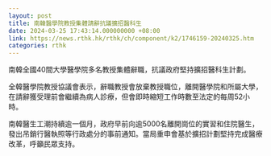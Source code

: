 ```yaml
---
layout: post
title: 南韓醫學院教授集體請辭抗議擴招醫科生
date: 2024-03-25 17:43:14.000000000 +08:00
link: https://news.rthk.hk/rthk/ch/component/k2/1746159-20240325.htm
categories: rthk
---
```


南韓全國40間大學醫學院多名教授集體辭職，抗議政府堅持擴招醫科生計劃。

全韓醫學院教授協議會表示，辭職教授會放棄教授職位，離開醫學院和所屬大學，在請辭獲受理前會繼續為病人診療，但會即時縮短工作時數至法定的每周52小時。

南韓醫生工潮持續逾一個月，政府早前向逾5000名離開崗位的實習和住院醫生，發出吊銷行醫執照等行政處分的事前通知。當局重申會基於擴招計劃堅持完成醫療改革，呼籲民眾支持。
